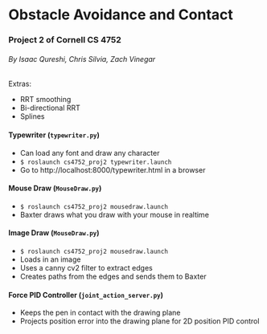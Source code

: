 # Obstacle Avoidance and Contact

### Project 2 of Cornell CS 4752
###### By Isaac Qureshi, Chris Silvia, Zach Vinegar



Extras:
* RRT smoothing
* Bi-directional RRT
* Splines


#### Typewriter (`typewriter.py`)

* Can load any font and draw any character
* `$ roslaunch cs4752_proj2 typewriter.launch`
* Go to http://localhost:8000/typewriter.html in a browser
#### Mouse Draw (`MouseDraw.py`)

* `$ roslaunch cs4752_proj2 mousedraw.launch`
* Baxter draws what you draw with your mouse in realtime
#### Image Draw (`MouseDraw.py`)

* `$ roslaunch cs4752_proj2 mousedraw.launch`
* Loads in an image
* Uses a canny cv2 filter to extract edges
* Creates paths from the edges and sends them to Baxter
#### Force PID Controller (`joint_action_server.py`)

* Keeps the pen in contact with the drawing plane
* Projects position error into the drawing plane for 2D position PID control
